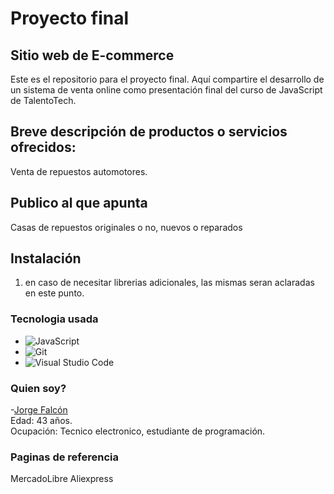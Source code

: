# Proyecto final

## Sitio web de E-commerce 

Este es el repositorio para el proyecto final. Aquí compartire el desarrollo de un sistema de venta online como presentación final del curso de JavaScript de TalentoTech.

## Breve descripción de productos o servicios ofrecidos:

 Venta de repuestos automotores.

## Publico al que apunta

Casas de repuestos originales o no, nuevos o reparados
## Instalación

1. en caso de necesitar librerias adicionales, las mismas seran aclaradas en este punto.

### Tecnologia usada

- ![JavaScript](https://img.shields.io/badge/JavaScript-<Latest>-yellow)
- ![Git](https://img.shields.io/badge/Git-<Latest>-orange)
- ![Visual Studio Code](https://img.shields.io/badge/VS%20Code-<Latest>-blueviolet)

### Quien soy?

-[Jorge Falcón](https://github.com/Luckyjorge)  
 Edad: 43 años.    
 Ocupación: Tecnico electronico, estudiante de programación.   


 ### Paginas de referencia
MercadoLibre
Aliexpress
